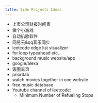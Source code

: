 ```yaml
---
title: Side Projects Ideas
---
```


- 上市公司财报时间表
- 做个小游戏
- 自动扒歌软件
- 网易云&qq音乐同步
- leetcode edge list visualizer
- for loop typeahead etc...
- background music website/app
- google/alexa 
- 饭圈主页
- prioritab
- watch movies together in one website
- free music database
- Youtube channel of leetcode: 
    - Minimum Number of Refueling Stops